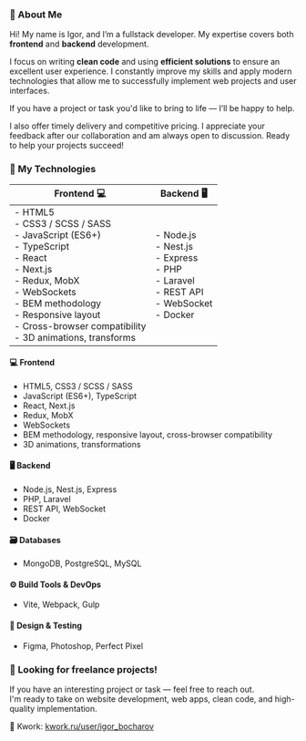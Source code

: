 ### 🧠 About Me

Hi! My name is Igor, and I’m a fullstack developer. My expertise covers both **frontend** and **backend** development.

I focus on writing **clean code** and using **efficient solutions** to ensure an excellent user experience. I constantly improve my skills and apply modern technologies that allow me to successfully implement web projects and user interfaces.

If you have a project or task you'd like to bring to life — I’ll be happy to help.

I also offer timely delivery and competitive pricing. I appreciate your feedback after our collaboration and am always open to discussion. Ready to help your projects succeed!

### 🧰 My Technologies

| Frontend 💻                                                                                                                                                                                                                                 | Backend 🖥                                                                                          |
| ------------------------------------------------------------------------------------------------------------------------------------------------------------------------------------------------------------------------------------------- | -------------------------------------------------------------------------------------------------- |
| - HTML5<br>- CSS3 / SCSS / SASS<br>- JavaScript (ES6+)<br>- TypeScript<br>- React<br>- Next.js<br>- Redux, MobX<br>- WebSockets<br>- BEM methodology<br>- Responsive layout<br>- Cross-browser compatibility<br>- 3D animations, transforms | - Node.js<br>- Nest.js<br>- Express<br>- PHP<br>- Laravel<br>- REST API<br>- WebSocket<br>- Docker |

#### 💻 Frontend

- HTML5, CSS3 / SCSS / SASS
- JavaScript (ES6+), TypeScript
- React, Next.js
- Redux, MobX
- WebSockets
- BEM methodology, responsive layout, cross-browser compatibility
- 3D animations, transformations

#### 🖥 Backend

- Node.js, Nest.js, Express
- PHP, Laravel
- REST API, WebSocket
- Docker

#### 🗃 Databases

- MongoDB, PostgreSQL, MySQL

#### ⚙️ Build Tools & DevOps

- Vite, Webpack, Gulp

#### 🎨 Design & Testing

- Figma, Photoshop, Perfect Pixel

### 🚀 Looking for freelance projects!

If you have an interesting project or task — feel free to reach out.  
I'm ready to take on website development, web apps, clean code, and high-quality implementation.

💼 Kwork: [kwork.ru/user/igor_bocharov](https://kwork.ru/user/igor_bocharov)
